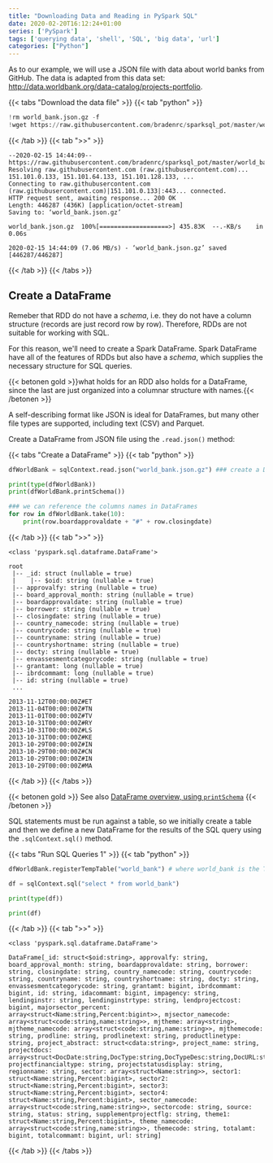 ```yaml
---
title: "Downloading Data and Reading in PySpark SQL"
date: 2020-02-20T16:12:24+01:00
series: ['PySpark']
tags: ['querying data', 'shell', 'SQL', 'big data', 'url']
categories: ["Python"]
---
```


As to our example, we will use a JSON file with data about world banks from GitHub. The data is adapted from this data set: http://data.worldbank.org/data-catalog/projects-portfolio.

{{< tabs "Download the data file" >}}
{{< tab "python" >}}
```python
!rm world_bank.json.gz -f
!wget https://raw.githubusercontent.com/bradenrc/sparksql_pot/master/world_bank.json.gz
``` 
{{< /tab >}}
{{< tab ">>" >}}
```
--2020-02-15 14:44:09--  https://raw.githubusercontent.com/bradenrc/sparksql_pot/master/world_bank.json.gz
Resolving raw.githubusercontent.com (raw.githubusercontent.com)... 151.101.0.133, 151.101.64.133, 151.101.128.133, ...
Connecting to raw.githubusercontent.com (raw.githubusercontent.com)|151.101.0.133|:443... connected.
HTTP request sent, awaiting response... 200 OK
Length: 446287 (436K) [application/octet-stream]
Saving to: ‘world_bank.json.gz’

world_bank.json.gz  100%[===================>] 435.83K  --.-KB/s    in 0.06s   

2020-02-15 14:44:09 (7.06 MB/s) - ‘world_bank.json.gz’ saved [446287/446287]
```
{{< /tab >}}
{{< /tabs >}}


## Create a DataFrame

Remeber that RDD do not have a _schema_, i.e. they do not have a column structure (records are just record row by row). Therefore, RDDs are not suitable for working with SQL. 

For this reason, we'll need to create a Spark DataFrame. Spark DataFrame have all of the features of RDDs but also have a _schema_, which supplies the necessary structure for SQL queries.

{{< betonen gold >}}what holds for an RDD also holds for a DataFrame, since the last are just organized into a columnar structure with names.{{< /betonen >}}

A self-describing format like JSON is ideal for DataFrames, but many other file types are supported, including text (CSV) and Parquet.

Create a DataFrame from JSON file using the `.read.json()` method:

{{< tabs "Create a DataFrame" >}}
{{< tab "python" >}}
```python
dfWorldBank = sqlContext.read.json("world_bank.json.gz") ### create a DataFrame

print(type(dfWorldBank))
print(dfWorldBank.printSchema())

### we can reference the columns names in DataFrames
for row in dfWorldBank.take(10):
    print(row.boardapprovaldate + "#" + row.closingdate)

``` 
{{< /tab >}}
{{< tab ">>" >}}
```
<class 'pyspark.sql.dataframe.DataFrame'>

root
 |-- _id: struct (nullable = true)
 |    |-- $oid: string (nullable = true)
 |-- approvalfy: string (nullable = true)
 |-- board_approval_month: string (nullable = true)
 |-- boardapprovaldate: string (nullable = true)
 |-- borrower: string (nullable = true)
 |-- closingdate: string (nullable = true)
 |-- country_namecode: string (nullable = true)
 |-- countrycode: string (nullable = true)
 |-- countryname: string (nullable = true)
 |-- countryshortname: string (nullable = true)
 |-- docty: string (nullable = true)
 |-- envassesmentcategorycode: string (nullable = true)
 |-- grantamt: long (nullable = true)
 |-- ibrdcommamt: long (nullable = true)
 |-- id: string (nullable = true)
 ...

2013-11-12T00:00:00Z#ET
2013-11-04T00:00:00Z#TN
2013-11-01T00:00:00Z#TV
2013-10-31T00:00:00Z#RY
2013-10-31T00:00:00Z#LS
2013-10-31T00:00:00Z#KE
2013-10-29T00:00:00Z#IN
2013-10-29T00:00:00Z#CN
2013-10-29T00:00:00Z#IN
2013-10-29T00:00:00Z#MA
```
{{< /tab >}}
{{< /tabs >}}

{{< betonen gold >}}
See also [DataFrame overview, using `printSchema`](/posts/python/dataframe-overview-printschema)
{{< /betonen >}}

SQL statements must be run against a table, so we initially create a table and then we define a new DataFrame for the results of the SQL query using the `.sqlContext.sql()` method.

{{< tabs "Run SQL Queries 1" >}}
{{< tab "python" >}}
```python
dfWorldBank.registerTempTable("world_bank") # where world_bank is the Table´s name

df = sqlContext.sql("select * from world_bank")

print(type(df))

print(df)
``` 
{{< /tab >}}
{{< tab ">>" >}}
```
<class 'pyspark.sql.dataframe.DataFrame'>

DataFrame[_id: struct<$oid:string>, approvalfy: string, board_approval_month: string, boardapprovaldate: string, borrower: string, closingdate: string, country_namecode: string, countrycode: string, countryname: string, countryshortname: string, docty: string, envassesmentcategorycode: string, grantamt: bigint, ibrdcommamt: bigint, id: string, idacommamt: bigint, impagency: string, lendinginstr: string, lendinginstrtype: string, lendprojectcost: bigint, majorsector_percent: array<struct<Name:string,Percent:bigint>>, mjsector_namecode: array<struct<code:string,name:string>>, mjtheme: array<string>, mjtheme_namecode: array<struct<code:string,name:string>>, mjthemecode: string, prodline: string, prodlinetext: string, productlinetype: string, project_abstract: struct<cdata:string>, project_name: string, projectdocs: array<struct<DocDate:string,DocType:string,DocTypeDesc:string,DocURL:string,EntityID:string>>, projectfinancialtype: string, projectstatusdisplay: string, regionname: string, sector: array<struct<Name:string>>, sector1: struct<Name:string,Percent:bigint>, sector2: struct<Name:string,Percent:bigint>, sector3: struct<Name:string,Percent:bigint>, sector4: struct<Name:string,Percent:bigint>, sector_namecode: array<struct<code:string,name:string>>, sectorcode: string, source: string, status: string, supplementprojectflg: string, theme1: struct<Name:string,Percent:bigint>, theme_namecode: array<struct<code:string,name:string>>, themecode: string, totalamt: bigint, totalcommamt: bigint, url: string]
```
{{< /tab >}}
{{< /tabs >}}
